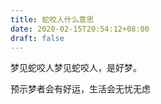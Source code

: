 ```yaml
---
title: 蛇咬人什么意思
date: 2020-02-15T20:54:12+08:00
draft: false
---
```


梦见蛇咬人梦见蛇咬人，是好梦。

预示梦者会有好运，生活会无忧无虑